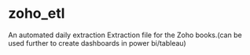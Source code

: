# zoho_etl
An automated daily extraction Extraction file for the Zoho books.(can be used further to create dashboards in power bi/tableau)
